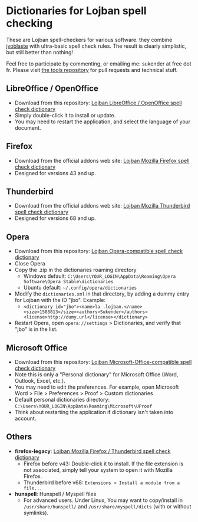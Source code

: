 # Dictionaries for Lojban spell checking
These are Lojban spell-checkers for various software. they combine [jvoblaste](http://jbovlaste.lojban.org) with ultra-basic spell check rules. The result is clearly simplistic, but still better than nothing!

Feel free to participate by commenting, or emailing me: sukender at free dot fr. Please visit [the tools repository](https://github.com/Sukender/lojban-spell-check) for pull requests and technical stuff.

## LibreOffice / OpenOffice
- Download from this repository: [Lojban LibreOffice / OpenOffice spell check dictionary](https://github.com/Sukender/lojban-spell-check-dist/raw/master/%oxt%)
- Simply double-click it to install or update.
- You may need to restart the application, and select the language of your document.

## Firefox
- Download from the official addons web site: [Lojban Mozilla Firefox spell check dictionary](https://addons.mozilla.org/fr/firefox/addon/lojban-spell-check/)
- Designed for versions 43 and up.

## Thunderbird
- Download from the official addons web site: [Lojban Mozilla Thunderbird spell check dictionary](https://addons.thunderbird.net/fr/thunderbird/addon/lojban-spell-check/)
- Designed for versions 68 and up.

## Opera
- Download from this repository: [Lojban Opera-compatible spell check dictionary](https://github.com/Sukender/lojban-spell-check-dist/raw/master/opera/jbo.zip)
- Close Opera
- Copy the .zip in the dictionaries roaming directory
  - Windows default: ```C:\Users\YOUR_LOGIN\AppData\Roaming\Opera Software\Opera Stable\dictionaries```
  - Ubuntu default: ```~/.config/opera/dictionaries```
- Modify the ```dictionaries.xml``` in that directory, by adding a dummy entry for Lojban with the ID "jbo". Example:
  - ```<dictionary id="jbo"><name>la .lojban.</name><size>1588813</size><authors>Sukender</authors><license>http://dumy.url</license></dictionary>```
- Restart Opera, open ```opera://settings``` > Dictionaries, and verify that "jbo" is in the list.

## Microsoft Office
- Download from this repository: [Lojban Microsoft-Office-compatible spell check dictionary](https://github.com/Sukender/lojban-spell-check-dist/raw/master/ms/jbo.dic)
- Note this is only a "Personal dictionary" for Microsoft Office (Word, Outlook, Excel, etc.).
- You may need to edit the preferences. For example, open Microsoft Word > File > Preferences > Proof > Custom dictionaries
- Default personal dictionaries directory: ```C:\Users\YOUR_LOGIN\AppData\Roaming\Microsoft\UProof```
- Think about restarting the application if dictionary isn't taken into account.

## Others
- **firefox-legacy**: [Lojban Mozilla Firefox / Thunderbird spell check dictionary](https://github.com/Sukender/lojban-spell-check-dist/raw/master/%xpi-legacy%)
  - Firefox before v43: Double-click it to install. If the file extension is not associated, simply tell your system to open it with Mozilla Firefox.
  - Thunderbird before v68: `Extensions > Install a module from a file...`
- **hunspell**: Hunspell / Myspell files
  - For advanced users. Under Linux, You may want to copy/install in ```/usr/share/hunspell/``` and ```/usr/share/myspell/dicts``` (with or without symlinks).
